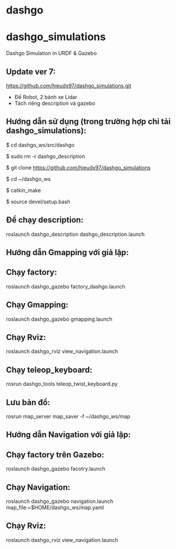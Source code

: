 # dashgo
# dashgo_simulations
Dashgo Simulation in URDF &amp; Gazebo

Update ver 7:
---
https://github.com/hieudx97/dashgo_simulations.git
- Đế Robot, 2 bánh xe Lidar
- Tách riêng description và gazebo

Hướng dẫn sử dụng (trong trường hợp chỉ tải dashgo_simulations):
---
$ cd dashgo_ws/src/dashgo

$ sudo rm -r dashgo_description

$ git clone https://github.com/hieudx97/dashgo_simulations

$ cd ~/dashgo_ws

$ catkin_make

$ source devel/setup.bash

Để chạy description:
---
roslaunch dashgo_description dashgo_description.launch


Hướng dẫn Gmapping với giả lập:
---

Chạy factory:
---
roslaunch dashgo_gazebo factory_dashgo.launch


Chạy Gmapping:
---
roslaunch dashgo_gazebo gmapping.launch

Chạy Rviz:
---
roslaunch dashgo_rviz view_navigation.launch

Chạy teleop_keyboard:
---
rosrun dashgo_tools teleop_twist_keyboard.py

Lưu bản đồ:
---
rosrun map_server map_saver -f ~/dashgo_ws/map

Hướng dẫn Navigation với giả lập:
---

Chạy factory trên Gazebo:
---
roslaunch dashgo_gazebo facotry.launch

Chạy Navigation:
---
roslaunch dashgo_gazebo navigation.launch map_file:=$HOME/dashgo_ws/map.yaml

Chạy Rviz:
---
roslaunch dashgo_rviz view_navigation.launch

